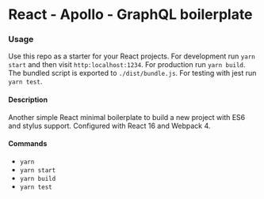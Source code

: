 # React - Apollo - GraphQL boilerplate

### Usage

Use this repo as a starter for your React projects. For development run `yarn start` and then visit `http:localhost:1234`. For production run `yarn build`. The bundled script is exported to `./dist/bundle.js`. For testing with jest run `yarn test`.

#### Description

Another simple React minimal boilerplate to build a new project with ES6 and stylus support.
Configured with React 16 and Webpack 4.

#### Commands
* `yarn` 
* `yarn start`
* `yarn build`
* `yarn test`

